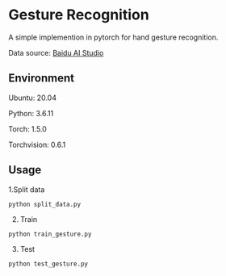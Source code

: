 # Gesture Recognition
A simple implemention in pytorch for hand gesture recognition.

Data source: [Baidu AI Studio]

[Baidu AI Studio]: https://aistudio.baidu.com/aistudio/education/group/info/1149?activityId&shared=1

## Environment
Ubuntu: 20.04

Python: 3.6.11

Torch: 1.5.0

Torchvision: 0.6.1

## Usage

1.Split data

```shell
python split_data.py
```

2. Train
```shell
python train_gesture.py
```

3. Test
```shell
python test_gesture.py
```


